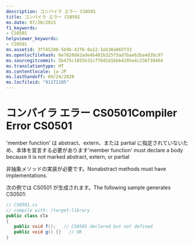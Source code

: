 ```yaml
---
description: コンパイラ エラー CS0501
title: コンパイラ エラー CS0501
ms.date: 07/20/2015
f1_keywords:
- CS0501
helpviewer_keywords:
- CS0501
ms.assetid: 3ff45208-5b9b-42f6-8a12-1eb38a665f33
ms.openlocfilehash: 6e7820d42ade4b481b325f5ad7bae62ba4d3bc97
ms.sourcegitcommit: 5b475c1855b32cf78d2d1bbb4295e4c236f39464
ms.translationtype: HT
ms.contentlocale: ja-JP
ms.lasthandoff: 09/24/2020
ms.locfileid: "91171105"
---
```

# <a name="compiler-error-cs0501"></a><span data-ttu-id="86b87-103">コンパイラ エラー CS0501</span><span class="sxs-lookup"><span data-stu-id="86b87-103">Compiler Error CS0501</span></span>

<span data-ttu-id="86b87-104">'member function' は abstract、extern、または partial に指定されていないため、本体を宣言する必要があります</span><span class="sxs-lookup"><span data-stu-id="86b87-104">'member function' must declare a body because it is not marked abstract, extern, or partial</span></span>  
  
 <span data-ttu-id="86b87-105">非抽象メソッドの実装が必要です。</span><span class="sxs-lookup"><span data-stu-id="86b87-105">Nonabstract methods must have implementations.</span></span>  
  
 <span data-ttu-id="86b87-106">次の例では CS0501 が生成されます。</span><span class="sxs-lookup"><span data-stu-id="86b87-106">The following sample generates CS0501:</span></span>  
  
```csharp  
// CS0501.cs  
// compile with: /target:library  
public class clx  
{  
   public void f();   // CS0501 declared but not defined  
   public void g() {}   // OK  
}  
```
